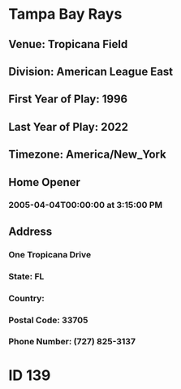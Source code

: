 # Tampa Bay Rays
## Venue: Tropicana Field
## Division: American League East
## First Year of Play: 1996
## Last Year of Play: 2022
## Timezone: America/New_York
## Home Opener
### 2005-04-04T00:00:00 at 3:15:00 PM
## Address
### One Tropicana Drive
### State: FL
### Country: 
### Postal Code: 33705
### Phone Number: (727) 825-3137
# ID 139